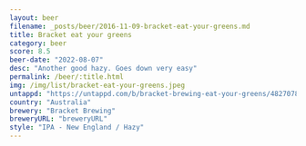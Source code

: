 ```yaml
---
layout: beer
filename: _posts/beer/2016-11-09-bracket-eat-your-greens.md
title: Bracket eat your greens
category: beer
score: 8.5
beer-date: "2022-08-07"
desc: "Another good hazy. Goes down very easy"
permalink: /beer/:title.html
img: /img/list/bracket-eat-your-greens.jpeg
untappd: "https://untappd.com/b/bracket-brewing-eat-your-greens/4827078"
country: "Australia"
brewery: "Bracket Brewing"
breweryURL: "breweryURL"
style: "IPA - New England / Hazy"
---
```

